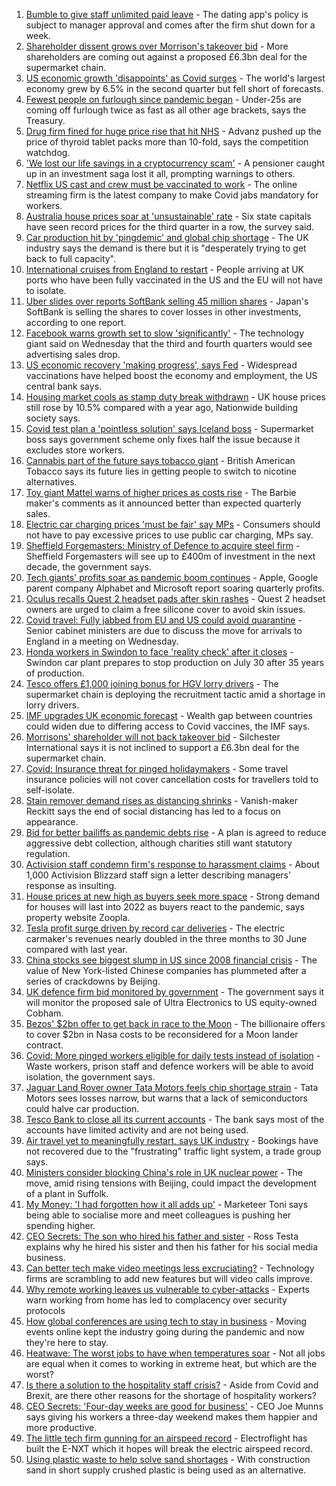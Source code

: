 1. [Bumble to give staff unlimited paid leave](https://www.bbc.co.uk/news/business-57997445) - The dating app's policy is subject to manager approval and comes after the firm shut down for a week.
2. [Shareholder dissent grows over Morrison's takeover bid](https://www.bbc.co.uk/news/business-58018966) - More shareholders are coming out against a proposed £6.3bn deal for the supermarket chain.
3. [US economic growth 'disappoints' as Covid surges](https://www.bbc.co.uk/news/business-58007120) - The world's largest economy grew by 6.5% in the second quarter but fell short of forecasts.
4. [Fewest people on furlough since pandemic began](https://www.bbc.co.uk/news/business-57981760) - Under-25s are coming off furlough twice as fast as all other age brackets, says the Treasury.
5. [Drug firm fined for huge price rise that hit NHS](https://www.bbc.co.uk/news/business-58009149) - Advanz pushed up the price of thyroid tablet packs more than 10-fold, says the competition watchdog.
6. ['We lost our life savings in a cryptocurrency scam'](https://www.bbc.co.uk/news/business-57983458) - A pensioner caught up in an investment saga lost it all, prompting warnings to others.
7. [Netflix US cast and crew must be vaccinated to work](https://www.bbc.co.uk/news/business-58006810) - The online streaming firm is the latest company to make Covid jabs mandatory for workers.
8. [Australia house prices soar at 'unsustainable' rate](https://www.bbc.co.uk/news/business-58007746) - Six state capitals have seen record prices for the third quarter in a row, the survey said.
9. [Car production hit by 'pingdemic' and global chip shortage](https://www.bbc.co.uk/news/business-58002724) - The UK industry says the demand is there but it is "desperately trying to get back to full capacity".
10. [International cruises from England to restart](https://www.bbc.co.uk/news/business-58006163) - People arriving at UK ports who have been fully vaccinated in the US and the EU will not have to isolate.
11. [Uber slides over reports SoftBank selling 45 million shares](https://www.bbc.co.uk/news/business-58007745) - Japan's SoftBank is selling the shares to cover losses in other investments, according to one report.
12. [Facebook warns growth set to slow 'significantly'](https://www.bbc.co.uk/news/business-58006689) - The technology giant said on Wednesday that the third and fourth quarters would see advertising sales drop.
13. [US economic recovery 'making progress', says Fed](https://www.bbc.co.uk/news/business-57979270) - Widespread vaccinations have helped boost the economy and employment, the US central bank says.
14. [Housing market cools as stamp duty break withdrawn](https://www.bbc.co.uk/news/business-57997492) - UK house prices still rose by 10.5% compared with a year ago, Nationwide building society says.
15. [Covid test plan a 'pointless solution' says Iceland boss](https://www.bbc.co.uk/news/business-57916620) - Supermarket boss says government scheme only fixes half the issue because it excludes store workers.
16. [Cannabis part of the future says tobacco giant](https://www.bbc.co.uk/news/business-57995285) - British American Tobacco says its future lies in getting people to switch to nicotine alternatives.
17. [Toy giant Mattel warns of higher prices as costs rise](https://www.bbc.co.uk/news/business-57993497) - The Barbie maker's comments as it announced better than expected quarterly sales.
18. [Electric car charging prices 'must be fair' say MPs](https://www.bbc.co.uk/news/business-57963912) - Consumers should not have to pay excessive prices to use public car charging, MPs say.
19. [Sheffield Forgemasters: Ministry of Defence to acquire steel firm](https://www.bbc.co.uk/news/uk-england-south-yorkshire-57997858) - Sheffield Forgemasters will see up to £400m of investment in the next decade, the government says.
20. [Tech giants' profits soar as pandemic boom continues](https://www.bbc.co.uk/news/business-57979268) - Apple, Google parent company Alphabet and Microsoft report soaring quarterly profits.
21. [Oculus recalls Quest 2 headset pads after skin rashes](https://www.bbc.co.uk/news/technology-57997112) - Quest 2 headset owners are urged to claim a free silicone cover to avoid skin issues.
22. [Covid travel: Fully jabbed from EU and US could avoid quarantine](https://www.bbc.co.uk/news/uk-57992929) - Senior cabinet ministers are due to discuss the move for arrivals to England in a meeting on Wednesday.
23. [Honda workers in Swindon to face 'reality check' after it closes](https://www.bbc.co.uk/news/uk-england-wiltshire-57987601) - Swindon car plant prepares to stop production on July 30 after 35 years of production.
24. [Tesco offers £1,000 joining bonus for HGV lorry drivers](https://www.bbc.co.uk/news/business-57983698) - The supermarket chain is deploying the recruitment tactic amid a shortage in lorry drivers.
25. [IMF upgrades UK economic forecast](https://www.bbc.co.uk/news/business-57987091) - Wealth gap between countries could widen due to differing access to Covid vaccines, the IMF says.
26. [Morrisons' shareholder will not back takeover bid](https://www.bbc.co.uk/news/business-57991894) - Silchester International says it is not inclined to support a £6.3bn deal for the supermarket chain.
27. [Covid: Insurance threat for pinged holidaymakers](https://www.bbc.co.uk/news/business-57983455) - Some travel insurance policies will not cover cancellation costs for travellers told to self-isolate.
28. [Stain remover demand rises as distancing shrinks](https://www.bbc.co.uk/news/business-57981759) - Vanish-maker Reckitt says the end of social distancing has led to a focus on appearance.
29. [Bid for better bailiffs as pandemic debts rise](https://www.bbc.co.uk/news/business-57983457) - A plan is agreed to reduce aggressive debt collection, although charities still want statutory regulation.
30. [Activision staff condemn firm's response to harassment claims](https://www.bbc.co.uk/news/technology-57984784) - About 1,000 Activision Blizzard staff sign a letter describing managers' response as insulting.
31. [House prices at new high as buyers seek more space](https://www.bbc.co.uk/news/business-57976341) - Strong demand for houses will last into 2022 as buyers react to the pandemic, says property website Zoopla.
32. [Tesla profit surge driven by record car deliveries](https://www.bbc.co.uk/news/business-57935264) - The electric carmaker's revenues nearly doubled in the three months to 30 June compared with last year.
33. [China stocks see biggest slump in US since 2008 financial crisis](https://www.bbc.co.uk/news/business-57979857) - The value of New York-listed Chinese companies has plummeted after a series of crackdowns by Beijing.
34. [UK defence firm bid monitored by government](https://www.bbc.co.uk/news/business-57973962) - The government says it will monitor the proposed sale of Ultra Electronics to US equity-owned Cobham.
35. [Bezos' $2bn offer to get back in race to the Moon](https://www.bbc.co.uk/news/science-environment-57978465) - The billionaire offers to cover $2bn in Nasa costs to be reconsidered for a Moon lander contract.
36. [Covid: More pinged workers eligible for daily tests instead of isolation](https://www.bbc.co.uk/news/uk-politics-57977282) - Waste workers, prison staff and defence workers will be able to avoid isolation, the government says.
37. [Jaguar Land Rover owner Tata Motors feels chip shortage strain](https://www.bbc.co.uk/news/business-57975445) - Tata Motors sees losses narrow, but warns that a lack of semiconductors could halve car production.
38. [Tesco Bank to close all its current accounts](https://www.bbc.co.uk/news/business-57973960) - The bank says most of the accounts have limited activity and are not being used.
39. [Air travel yet to meaningfully restart, says UK industry](https://www.bbc.co.uk/news/business-57967907) - Bookings have not recovered due to the "frustrating" traffic light system, a trade group says.
40. [Ministers consider blocking China's role in UK nuclear power](https://www.bbc.co.uk/news/business-57967908) - The move, amid rising tensions with Beijing, could impact the development of a plant in Suffolk.
41. [My Money: 'I had forgotten how it all adds up'](https://www.bbc.co.uk/news/business-57888910) - Marketeer Toni says being able to socialise more and meet colleagues is pushing her spending higher.
42. [CEO Secrets: The son who hired his father and sister](https://www.bbc.co.uk/news/business-57968798) - Ross Testa explains why he hired his sister and then his father for his social media business.
43. [Can better tech make video meetings less excruciating?](https://www.bbc.co.uk/news/business-57720504) - Technology firms are scrambling to add new features but will video calls improve.
44. [Why remote working leaves us vulnerable to cyber-attacks](https://www.bbc.co.uk/news/business-57847652) - Experts warn working from home has led to complacency over security protocols
45. [How global conferences are using tech to stay in business](https://www.bbc.co.uk/news/business-57817807) - Moving events online kept the industry going during the pandemic and now they're here to stay.
46. [Heatwave: The worst jobs to have when temperatures soar](https://www.bbc.co.uk/news/uk-wales-57914904) - Not all jobs are equal when it comes to working in extreme heat, but which are the worst?
47. [Is there a solution to the hospitality staff crisis?](https://www.bbc.co.uk/news/business-57817775) - Aside from Covid and Brexit, are there other reasons for the shortage of hospitality workers?
48. [CEO Secrets: 'Four-day weeks are good for business'](https://www.bbc.co.uk/news/business-57894093) - CEO Joe Munns says giving his workers a three-day weekend makes them happier and more productive.
49. [The little tech firm gunning for an airspeed record](https://www.bbc.co.uk/news/business-57747128) - Electroflight has built the E-NXT which it hopes will break the electric airspeed record.
50. [Using plastic waste to help solve sand shortages](https://www.bbc.co.uk/news/business-57832425) - With construction sand in short supply crushed plastic is being used as an alternative.
